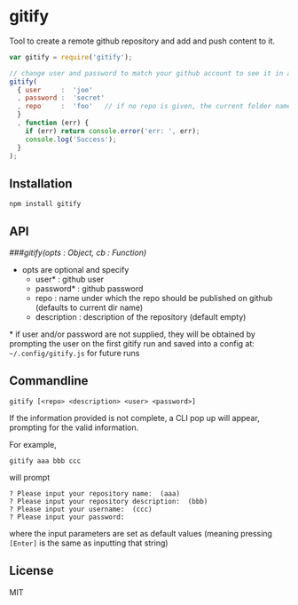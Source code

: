 # gitify

Tool to create a remote github repository and add and push content to it.

```js
var gitify = require('gitify');

// change user and password to match your github account to see it in action
gitify(
  { user     :  'joe'
  , password :  'secret'
  , repo     :  'foo'   // if no repo is given, the current folder name is used
  }
  , function (err) {
    if (err) return console.error('err: ', err);
    console.log('Success');
  }
);
```

## Installation

    npm install gitify

## API

###*gitify(opts : Object, cb : Function)*

- opts are optional and specify
    - user\*      :  github user
    - password\*  :  github password
    - repo        :  name under which the repo should be published on github (defaults to current dir name)
    - description :  description of the repository (default empty)

\* if user and/or password are not supplied, they will be obtained by prompting the user on the first gitify run and
saved into a config at: `~/.config/gitify.js` for future runs 

## Commandline

    gitify [<repo> <description> <user> <password>]

If the information provided is not complete, a CLI pop up will appear, prompting for the valid information.

For example,

    gitify aaa bbb ccc

will prompt

    ? Please input your repository name:  (aaa)
    ? Please input your repository description:  (bbb)
    ? Please input your username:  (ccc)
    ? Please input your password: 

where the input parameters are set as default values (meaning pressing `[Enter]` is the same as inputting that string)

## License

MIT
